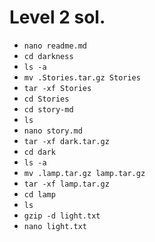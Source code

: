 # Level 2 sol. 
* `nano readme.md`
* `cd darkness` 
* `ls -a` 
* `mv .Stories.tar.gz Stories`
* `tar -xf Stories`
* `cd Stories`
* `cd story-md`
* `ls`
* `nano story.md`
* `tar -xf dark.tar.gz`
* `cd dark` 
* `ls -a` 
* `mv .lamp.tar.gz lamp.tar.gz`
* `tar -xf lamp.tar.gz`
* `cd lamp`
* `ls`
* `gzip -d light.txt`
* `nano light.txt` 
